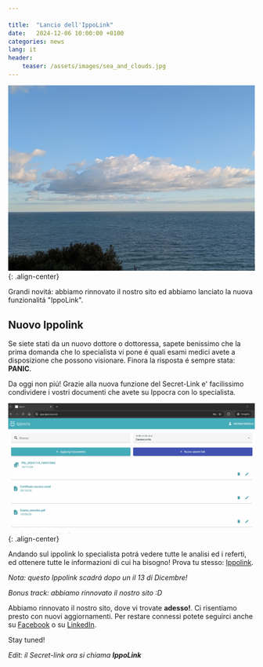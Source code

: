 ```yaml
---

title:  "Lancio dell'IppoLink"
date:   2024-12-06 10:00:00 +0100
categories: news
lang: it
header:
    teaser: /assets/images/sea_and_clouds.jpg
---
```


![image-center](/assets/images/sea_and_clouds.jpg){: .align-center}

Grandi novitá: abbiamo rinnovato il nostro sito ed abbiamo lanciato la nuova funzionalitá "IppoLink".

## Nuovo Ippolink

Se siete stati da un nuovo dottore o dottoressa, sapete benissimo che la prima domanda che 
lo specialista vi pone é quali esami medici avete a disposizione che possono visionare.
Finora la risposta é sempre stata: **PANIC**.

Da oggi non piú! Grazie alla nuova funzione del Secret-Link e' facilissimo condividere i 
vostri documenti che avete su Ippocra con lo specialista. 

![image-center](/assets/images/secret-link-creation.gif){: .align-center}

Andando sul ippolink lo specialista potrá vedere tutte le analisi ed i referti, ed
ottenere tutte le informazioni di cui ha bisogno! Prova tu stesso: [Ippolink](https://app.ippocra.com/ippolinks/fe5eece2-8717-4e65-abea-97fa295c869a).

*Nota: questo Ippolink scadrá dopo un il 13 di Dicembre!*

*Bonus track: abbiamo rinnovato il nostro sito :D*

Abbiamo rinnovato il nostro sito, dove vi trovate **adesso!**. Ci risentiamo presto con nuovi aggiornamenti.
Per restare connessi potete seguirci anche su [Facebook](https://www.facebook.com/profile.php?id=61564933710120) o su [LinkedIn](https://www.linkedin.com/company/ippocra/).

Stay tuned!

*Edit: il Secret-link ora si chiama **IppoLink***